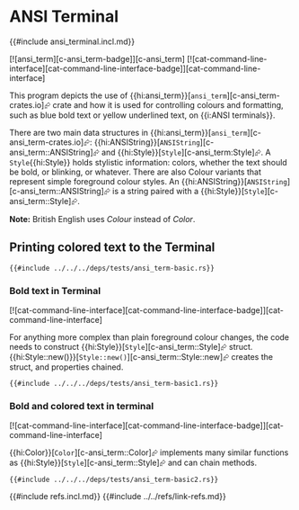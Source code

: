 # ANSI Terminal

{{#include ansi_terminal.incl.md}}

[![ansi_term][c-ansi_term-badge]][c-ansi_term]  [![cat-command-line-interface][cat-command-line-interface-badge]][cat-command-line-interface]

This program depicts the use of {{hi:ansi_term}}[`ansi_term`][c-ansi_term-crates.io]⮳ crate and how it is used for controlling colours and formatting, such as blue bold text or yellow underlined text, on {{i:ANSI terminals}}.

There are two main data structures in {{hi:ansi_term}}[`ansi_term`][c-ansi_term-crates.io]⮳: {{hi:ANSIString}}[`ANSIString`][c-ansi_term::ANSIString]⮳ and {{hi:Style}}[`Style`][c-ansi_term:Style]⮳. A `Style`{{hi:Style}} holds stylistic information: colors, whether the text should be bold, or blinking, or whatever. There are also Colour variants that represent simple foreground colour styles. An {{hi:ANSIString}}[`ANSIString`][c-ansi_term::ANSIString]⮳ is a string paired with a {{hi:Style}}[`Style`][c-ansi_term::Style]⮳.

**Note:** British English uses *Colour* instead of *Color*.

## Printing colored text to the Terminal

```rust,editable
{{#include ../../../deps/tests/ansi_term-basic.rs}}
```

### Bold text in Terminal

[![cat-command-line-interface][cat-command-line-interface-badge]][cat-command-line-interface]

For anything more complex than plain foreground colour changes, the code needs to construct {{hi:Style}}[`Style`][c-ansi_term::Style]⮳ struct. {{hi:Style::new()}}[`Style::new()`][c-ansi_term::Style::new]⮳ creates the struct, and properties chained.

```rust,editable
{{#include ../../../deps/tests/ansi_term-basic1.rs}}
```

### Bold and colored text in terminal

[![cat-command-line-interface][cat-command-line-interface-badge]][cat-command-line-interface]

{{hi:Color}}[`Color`][c-ansi_term::Color]⮳ implements many similar functions as {{hi:Style}}[`Style`][c-ansi_term::Style]⮳ and can chain methods.

```rust,editable
{{#include ../../../deps/tests/ansi_term-basic2.rs}}
```

{{#include refs.incl.md}}
{{#include ../../refs/link-refs.md}}
